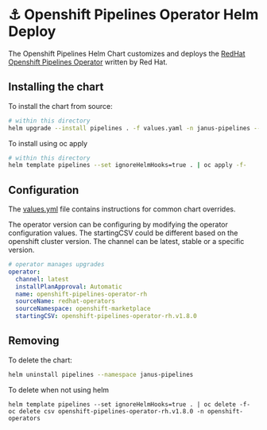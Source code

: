 # ⚓️ Openshift Pipelines Operator Helm Deploy

The Openshift Pipelines Helm Chart customizes and deploys the [RedHat Openshift Pipelines Operator](https://docs.openshift.com/container-platform/4.10/cicd/pipelines/installing-pipelines.html) written by Red Hat.

## Installing the chart

To install the chart from source:
```bash
# within this directory 
helm upgrade --install pipelines . -f values.yaml -n janus-pipelines --create-namespace
```
To install using oc apply
```bash
# within this directory
helm template pipelines --set ignoreHelmHooks=true . | oc apply -f- 
```

## Configuration

The [values.yml](values.yaml) file contains instructions for common chart overrides.

The operator version can be configuring by modifying the operator configuration values. The startingCSV could be different based on the openshift cluster version.  The channel can be latest, stable or a specific version.

```yaml
# operator manages upgrades
operator:
  channel: latest
  installPlanApproval: Automatic
  name: openshift-pipelines-operator-rh
  sourceName: redhat-operators
  sourceNamespace: openshift-marketplace
  startingCSV: openshift-pipelines-operator-rh.v1.8.0
```


## Removing

To delete the chart:
```bash
helm uninstall pipelines --namespace janus-pipelines
```

To delete when not using helm
```
helm template pipelines --set ignoreHelmHooks=true . | oc delete -f-
oc delete csv openshift-pipelines-operator-rh.v1.8.0 -n openshift-operators
```

